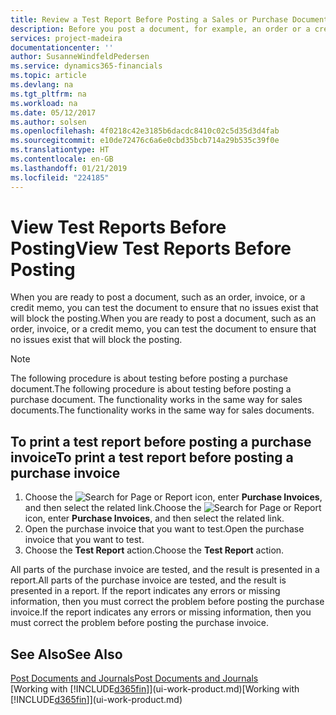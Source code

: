 ```yaml
---
title: Review a Test Report Before Posting a Sales or Purchase Document | Microsoft Docs
description: Before you post a document, for example, an order or a credit memo, you can test and review it to check for errors that might block posting.
services: project-madeira
documentationcenter: ''
author: SusanneWindfeldPedersen
ms.service: dynamics365-financials
ms.topic: article
ms.devlang: na
ms.tgt_pltfrm: na
ms.workload: na
ms.date: 05/12/2017
ms.author: solsen
ms.openlocfilehash: 4f0218c42e3185b6dacdc8410c02c5d35d3d4fab
ms.sourcegitcommit: e10de72476c6a6e0cbd35bcb714a29b535c39f0e
ms.translationtype: HT
ms.contentlocale: en-GB
ms.lasthandoff: 01/21/2019
ms.locfileid: "224185"
---
```

# <a name="view-test-reports-before-posting"></a><span data-ttu-id="478a1-103">View Test Reports Before Posting</span><span class="sxs-lookup"><span data-stu-id="478a1-103">View Test Reports Before Posting</span></span>
<span data-ttu-id="478a1-104">When you are ready to post a document, such as an order, invoice, or a credit memo, you can test the document to ensure that no issues exist that will block the posting.</span><span class="sxs-lookup"><span data-stu-id="478a1-104">When you are ready to post a document, such as an order, invoice, or a credit memo, you can test the document to ensure that no issues exist that will block the posting.</span></span>

> [!NOTE]  
>   <span data-ttu-id="478a1-105">The following procedure is about testing before posting a purchase document.</span><span class="sxs-lookup"><span data-stu-id="478a1-105">The following procedure is about testing before posting a purchase document.</span></span> <span data-ttu-id="478a1-106">The functionality works in the same way for sales documents.</span><span class="sxs-lookup"><span data-stu-id="478a1-106">The functionality works in the same way for sales documents.</span></span>

## <a name="to-print-a-test-report-before-posting-a-purchase-invoice"></a><span data-ttu-id="478a1-107">To print a test report before posting a purchase invoice</span><span class="sxs-lookup"><span data-stu-id="478a1-107">To print a test report before posting a purchase invoice</span></span>
1. <span data-ttu-id="478a1-108">Choose the ![Search for Page or Report](media/ui-search/search_small.png "Search for Page or Report icon") icon, enter **Purchase Invoices**, and then select the related link.</span><span class="sxs-lookup"><span data-stu-id="478a1-108">Choose the ![Search for Page or Report](media/ui-search/search_small.png "Search for Page or Report icon") icon, enter **Purchase Invoices**, and then select the related link.</span></span>
2. <span data-ttu-id="478a1-109">Open the purchase invoice that you want to test.</span><span class="sxs-lookup"><span data-stu-id="478a1-109">Open the purchase invoice that you want to test.</span></span>
3. <span data-ttu-id="478a1-110">Choose the **Test Report** action.</span><span class="sxs-lookup"><span data-stu-id="478a1-110">Choose the **Test Report** action.</span></span>  

<span data-ttu-id="478a1-111">All parts of the purchase invoice are tested, and the result is presented in a report.</span><span class="sxs-lookup"><span data-stu-id="478a1-111">All parts of the purchase invoice are tested, and the result is presented in a report.</span></span> <span data-ttu-id="478a1-112">If the report indicates any errors or missing information, then you must correct the problem before posting the purchase invoice.</span><span class="sxs-lookup"><span data-stu-id="478a1-112">If the report indicates any errors or missing information, then you must correct the problem before posting the purchase invoice.</span></span>

## <a name="see-also"></a><span data-ttu-id="478a1-113">See Also</span><span class="sxs-lookup"><span data-stu-id="478a1-113">See Also</span></span>
[<span data-ttu-id="478a1-114">Post Documents and Journals</span><span class="sxs-lookup"><span data-stu-id="478a1-114">Post Documents and Journals</span></span>](ui-post-documents-journals.md)  
<span data-ttu-id="478a1-115">[Working with [!INCLUDE[d365fin](includes/d365fin_md.md)]](ui-work-product.md)</span><span class="sxs-lookup"><span data-stu-id="478a1-115">[Working with [!INCLUDE[d365fin](includes/d365fin_md.md)]](ui-work-product.md)</span></span>


